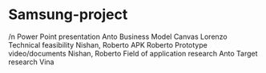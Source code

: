 # Samsung-project
/n Power Point presentation          Anto
Business Model Canvas             Lorenzo
Technical feasibility             Nishan, Roberto
APK                               Roberto
Prototype video/documents         Nishan, Roberto
Field of application research     Anto
Target research                   Vina
